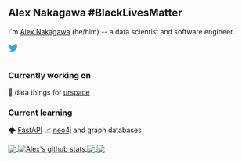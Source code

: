 ## Alex Nakagawa #BlackLivesMatter

I'm [Alex Nakagawa](https://alex.urspace.io) (he/him) -- a data scientist and software engineer.

<a href="https://twitter.com/nakaflocka3">
  <img align="left" alt="Alex Nakagawa | Twitter" width="21px" src="https://raw.githubusercontent.com/alexnakagawa/alexnakagawa/master/assets/twitter.svg" />
</a>

<br />
<br />

### Currently working on

💼 data things for [urspace](https://urspace.io)
<!--🏀 all things technology for the LA Clippers -->

### Current learning

🌩 [FastAPI](https://fastapi.tiangolo.com/)
📈 [neo4j](https://neo4j.com/) and graph databases


<a href="https://github.com/anuraghazra/github-readme-stats">
  <!-- Change the `github-readme-stats.anuraghazra1.vercel.app` to `github-readme-stats.vercel.app`  -->
  <img align="center" src="https://github-readme-stats.anuraghazra1.vercel.app/api/top-langs/?username=alexnakagawa&theme=dracula&hide=ruby,css,julia" />
</a>
<a href="https://github.com/anuraghazra/github-readme-stats">
  <img align="center" src="https://github-readme-stats.anuraghazra1.vercel.app/api?username=alexnakagawa&show_icons=true&count_private=true&theme=dracula&line_height=27" alt="Alex's github stats" />
</a>

<a href="https://github.com/anuraghazra/github-readme-stats">
  <!-- Change the `github-readme-stats.anuraghazra1.vercel.app` to `github-readme-stats.vercel.app`  -->
  <img align="center" src="https://github-readme-stats.anuraghazra1.vercel.app/api/pin/?username=alexnakagawa&repo=tools&theme=dracula" />
</a>    
<a href="https://github.com/anuraghazra/anuraghazra.github.io">
  <!-- Change the `github-readme-stats.anuraghazra1.vercel.app` to `github-readme-stats.vercel.app`  -->
  <img align="center" src="https://github-readme-stats.anuraghazra1.vercel.app/api/pin/?username=alexnakagawa&repo=teaching&theme=dracula" />
</a>



